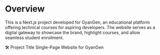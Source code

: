 # Overview
This is a Next.js project developed for GyanGen, an educational platform offering technical courses for aspiring developers. The website serves as a digital gateway to showcase the brand, highlight courses, and allow seamless student enrollment.

🛠️ Project Title
Single-Page Website for GyanGen

